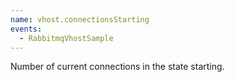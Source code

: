 ```yaml
---
name: vhost.connectionsStarting
events:
  - RabbitmqVhostSample
---
```


Number of current connections in the state starting.